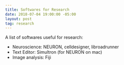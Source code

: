 ```yaml
---
title: Softwares for Research
date: 2018-07-04 19:00:00 -05:00
layout: post
tag: research
---
```


A list of softwares useful for research:
* Neuroscience: NEURON, celldesigner, libroadrunner
* Text Editor: Simultron (for NEURON on mac)
* Image analysis: Fiji
